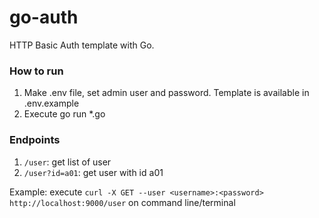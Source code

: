 # go-auth

HTTP Basic Auth template with Go.

### How to run

1. Make .env file, set admin user and password. Template is available in .env.example   
2. Execute go run *.go

### Endpoints

1. `/user`: get list of user
2. `/user?id=a01`: get user with id a01

Example: execute `curl -X GET --user <username>:<password> http://localhost:9000/user` on command line/terminal